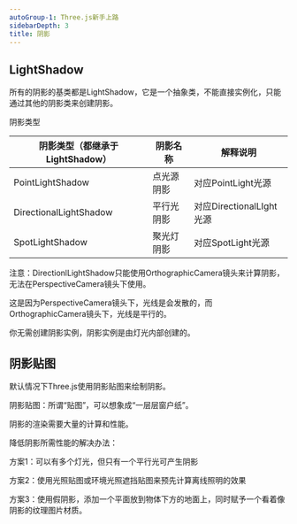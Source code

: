 ```yaml
---
autoGroup-1: Three.js新手上路
sidebarDepth: 3
title: 阴影
---
```


## LightShadow

所有的阴影的基类都是LightShadow，它是一个抽象类，不能直接实例化，只能通过其他的阴影类来创建阴影。

阴影类型

| 阴影类型（都继承于LightShadow） | 阴影名称 | 解释说明|
| -------- | -------- | ------- |
|PointLightShadow|点光源阴影|对应PointLight光源|
|DirectionalLightShadow|平行光阴影|对应DirectionalLIght光源|
|SpotLightShadow|聚光灯阴影|对应SpotLight光源|

注意：DirectionlLightShadow只能使用OrthographicCamera镜头来计算阴影，无法在PerspectiveCamera镜头下使用。

这是因为PerspectiveCamera镜头下，光线是会发散的，而OrthographicCamera镜头下，光线是平行的。

你无需创建阴影实例，阴影实例是由灯光内部创建的。

## 阴影贴图

默认情况下Three.js使用阴影贴图来绘制阴影。

阴影贴图：所谓“贴图”，可以想象成“一层层窗户纸”。

阴影的渲染需要大量的计算和性能。

降低阴影所需性能的解决办法：

方案1：可以有多个灯光，但只有一个平行光可产生阴影

方案2：使用光照贴图或环境光照遮挡贴图来预先计算离线照明的效果

方案3：使用假阴影，添加一个平面放到物体下方的地面上，同时赋予一个看着像阴影的纹理图片材质。

